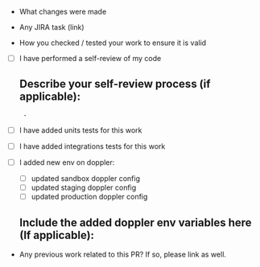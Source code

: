 * What changes were made

* Any JIRA task (link)

* How you checked / tested your work to ensure it is valid
- [ ] I have performed a self-review of my code
    ## Describe your self-review process (if applicable):
       -
- [ ] I have added units tests for this work
- [ ] I have added integrations tests for this work
- [ ] I added new env on doppler:
  - [ ] updated sandbox doppler config
  - [ ] updated staging doppler config
  - [ ] updated production doppler config
  ## Include the added doppler env variables here (If applicable):
  

* Any previous work related to this PR? If so, please link as well.
